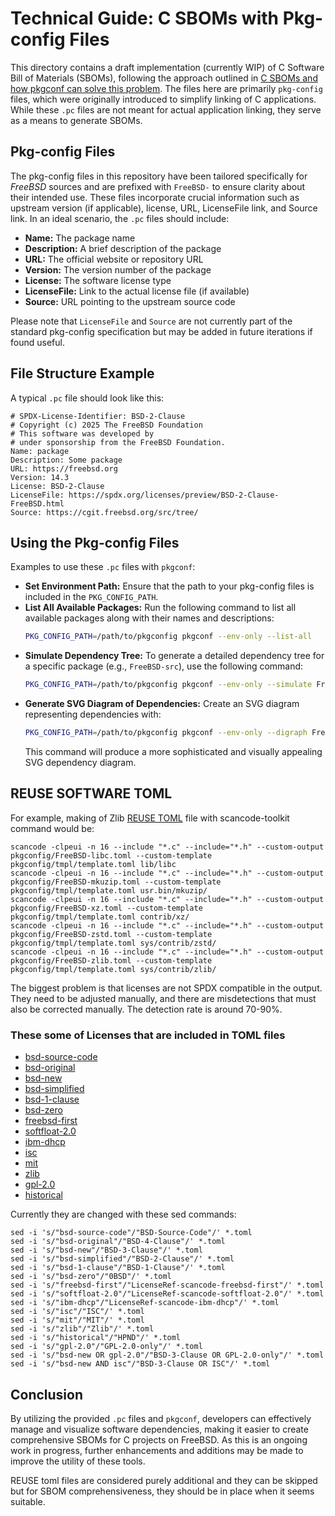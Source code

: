 # Technical Guide: C SBOMs with Pkg-config Files

This directory contains a draft implementation (currently WIP) of C Software Bill of Materials (SBOMs), following the approach outlined in [C SBOMs and how pkgconf can solve this 
problem](https://ariadne.space/2025/02/08/c-sboms-and-how-pkgconf.html). The files here are primarily `pkg-config` files, which were originally introduced to simplify linking of C applications. While 
these `.pc` files are not meant for actual application linking, they serve as a means to generate SBOMs.

## Pkg-config Files

The pkg-config files in this repository have been tailored specifically for *FreeBSD* sources and are prefixed with `FreeBSD-` to ensure clarity about their intended use. These files incorporate crucial 
information such as upstream version (if applicable), license, URL, LicenseFile link, and Source link. In an ideal scenario, the `.pc` files should include:

 * **Name:** The package name
 *  **Description:** A brief description of the package
 * **URL:** The official website or repository URL
 * **Version:** The version number of the package
 * **License:** The software license type
 * **LicenseFile:** Link to the actual license file (if available)
 * **Source:** URL pointing to the upstream source code

Please note that `LicenseFile` and `Source` are not currently part of the standard pkg-config specification but may be added in future iterations if found useful.

## File Structure Example

A typical `.pc` file should look like this:

```plaintext
# SPDX-License-Identifier: BSD-2-Clause
# Copyright (c) 2025 The FreeBSD Foundation
# This software was developed by
# under sponsorship from the FreeBSD Foundation.
Name: package
Description: Some package
URL: https://freebsd.org
Version: 14.3
License: BSD-2-Clause
LicenseFile: https://spdx.org/licenses/preview/BSD-2-Clause-FreeBSD.html
Source: https://cgit.freebsd.org/src/tree/
```

## Using the Pkg-config Files

Examples to use these `.pc` files with `pkgconf`:

 * **Set Environment Path:**
   Ensure that the path to your pkg-config files is included in the `PKG_CONFIG_PATH`.
 * **List All Available Packages:**
   Run the following command to list all available packages along with their names and descriptions:
   ```bash
   PKG_CONFIG_PATH=/path/to/pkgconfig pkgconf --env-only --list-all
   ```
 * **Simulate Dependency Tree:**
   To generate a detailed dependency tree for a specific package (e.g., `FreeBSD-src`), use the following command:
   ```bash
   PKG_CONFIG_PATH=/path/to/pkgconfig pkgconf --env-only --simulate FreeBSD-src
   ```
 * **Generate SVG Diagram of Dependencies:**
   Create an SVG diagram representing dependencies with:
   ```bash
   PKG_CONFIG_PATH=/path/to/pkgconfig pkgconf --env-only --digraph FreeBSD-src | dot -Tsvg > output.svg
   ```
   This command will produce a more sophisticated and visually appealing SVG dependency diagram.


## REUSE SOFTWARE TOML

For example, making of Zlib [REUSE TOML](https://reuse.software/) file with scancode-toolkit command would be:
```
scancode -clpeui -n 16 --include "*.c" --include="*.h" --custom-output pkgconfig/FreeBSD-libc.toml --custom-template pkgconfig/tmpl/template.toml lib/libc
scancode -clpeui -n 16 --include "*.c" --include="*.h" --custom-output pkgconfig/FreeBSD-mkuzip.toml --custom-template pkgconfig/tmpl/template.toml usr.bin/mkuzip/
scancode -clpeui -n 16 --include "*.c" --include="*.h" --custom-output pkgconfig/FreeBSD-xz.toml --custom-template pkgconfig/tmpl/template.toml contrib/xz/
scancode -clpeui -n 16 --include "*.c" --include="*.h" --custom-output pkgconfig/FreeBSD-zstd.toml --custom-template pkgconfig/tmpl/template.toml sys/contrib/zstd/
scancode -clpeui -n 16 --include "*.c" --include="*.h" --custom-output pkgconfig/FreeBSD-zlib.toml --custom-template pkgconfig/tmpl/template.toml sys/contrib/zlib/
```

The biggest problem is that licenses are not SPDX compatible in the output. They need to be adjusted manually, and there are misdetections
that must also be corrected manually. The detection rate is around 70-90%.

### These some of Licenses that are included in TOML files

 * [bsd-source-code](https://scancode-licensedb.aboutcode.org/bsd-source-code.html)
 * [bsd-original](https://scancode-licensedb.aboutcode.org/bsd-original.html)
 * [bsd-new](https://scancode-licensedb.aboutcode.org/bsd-new.html)
 * [bsd-simplified](https://scancode-licensedb.aboutcode.org/bsd-simplified.html)
 * [bsd-1-clause](https://scancode-licensedb.aboutcode.org/bsd-1-clause.html)
 * [bsd-zero](https://scancode-licensedb.aboutcode.org/bsd-zero.html)
 * [freebsd-first](https://scancode-licensedb.aboutcode.org/freebsd-first.html)
 * [softfloat-2.0](https://scancode-licensedb.aboutcode.org/softfloat-2.0.html)
 * [ibm-dhcp](https://scancode-licensedb.aboutcode.org/ibm-dhcp.html)
 * [isc](https://scancode-licensedb.aboutcode.org/isc.html)
 * [mit](https://scancode-licensedb.aboutcode.org/mit.html)
 * [zlib](https://scancode-licensedb.aboutcode.org/zlib.html)
 * [gpl-2.0](https://scancode-licensedb.aboutcode.org/gpl-2.0.html)
 * [historical](https://scancode-licensedb.aboutcode.org/historical.html)

Currently they are changed with these sed commands:
```
sed -i 's/"bsd-source-code"/"BSD-Source-Code"/' *.toml
sed -i 's/"bsd-original"/"BSD-4-Clause"/' *.toml
sed -i 's/"bsd-new"/"BSD-3-Clause"/' *.toml
sed -i 's/"bsd-simplified"/"BSD-2-Clause"/' *.toml
sed -i 's/"bsd-1-clause"/"BSD-1-Clause"/' *.toml
sed -i 's/"bsd-zero"/"0BSD"/' *.toml
sed -i 's/"freebsd-first"/"LicenseRef-scancode-freebsd-first"/' *.toml
sed -i 's/"softfloat-2.0"/"LicenseRef-scancode-softfloat-2.0"/' *.toml
sed -i 's/"ibm-dhcp"/"LicenseRef-scancode-ibm-dhcp"/' *.toml
sed -i 's/"isc"/"ISC"/' *.toml
sed -i 's/"mit"/"MIT"/' *.toml
sed -i 's/"zlib"/"Zlib"/' *.toml
sed -i 's/"historical"/"HPND"/' *.toml
sed -i 's/"gpl-2.0"/"GPL-2.0-only"/' *.toml
sed -i 's/"bsd-new OR gpl-2.0"/"BSD-3-Clause OR GPL-2.0-only"/' *.toml
sed -i 's/"bsd-new AND isc"/"BSD-3-Clause OR ISC"/' *.toml

```

## Conclusion

By utilizing the provided `.pc` files and `pkgconf`, developers can effectively manage and visualize software dependencies, making it easier to create comprehensive SBOMs for C projects on FreeBSD. As 
this is an ongoing work in progress, further enhancements and additions may be made to improve the utility of these tools.

REUSE toml files are considered purely additional and they can be skipped but for SBOM comprehensiveness, they should be in place when it seems suitable.

